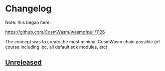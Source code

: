 # Changelog

Note: this began here:

<https://github.com/CosmWasm/wasmd/pull/1126>

The concept was to create the most minimal CosmWasm chain possible (of course including ibc, all default sdk modules, etc)

## [Unreleased](https://github.com/White-Whale-Defi-Platform/wasmd/tree/HEAD)
